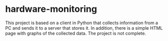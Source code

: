# hardware-monitoring

This project is based on a client in Python that collects information from a PC and sends it to a server that stores it. In addition, there is a simple HTML page with graphs of the collected data. The project is not complete.
